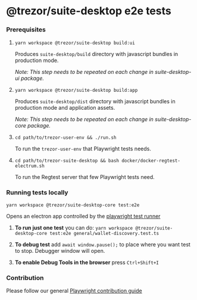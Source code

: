 # @trezor/suite-desktop e2e tests

### Prerequisites

1. `yarn workspace @trezor/suite-desktop build:ui`

    Produces `suite-desktop/build` directory with javascript bundles in production mode.

    _Note: This step needs to be repeated on each change in suite-desktop-ui package._

2. `yarn workspace @trezor/suite-desktop build:app`

    Produces `suite-desktop/dist` directory with javascript bundles in production mode and application assets.

    _Note: This step needs to be repeated on each change in suite-desktop-core package._

3. `cd path/to/trezor-user-env && ./run.sh`

    To run the `trezor-user-env` that Playwright tests needs.

4. `cd path/to/trezor-suite-desktop && bash docker/docker-regtest-electrum.sh`

    To run the Regtest server that few Playwright tests need.

### Running tests locally

`yarn workspace @trezor/suite-desktop-core test:e2e`

Opens an electron app controlled by the [playwright test runner](https://playwright.dev/)

1. **To run just one test** you can do: `yarn workspace @trezor/suite-desktop-core test:e2e general/wallet-discovery.test.ts`

2. **To debug test** add `await window.pause();` to place where you want test to stop. Debugger window will open.

3. **To enable Debug Tools in the browser** press `Ctrl+Shift+I`

### Contribution

Please follow our general [Playwright contribution guide](e2e-playwright-contribution-guide.md)
